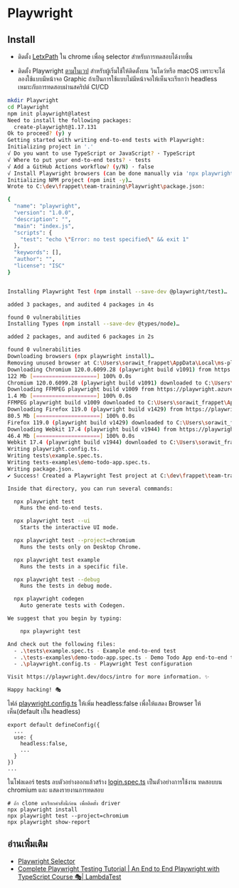 # Playwright


## Install

- ติดตั้ง [LetxPath](https://chrome.google.com/webstore/detail/letxpath/bekehlnepmijedippfibbmbglglbmlgk) ใน chrome เพื่อดู selector สำหรับการทดสอบได้งายขึ้น 

- ติดตั้ง Playwright [ตามในเวป](https://playwright.dev/docs/intro) สำหรับผู้เริ่มใช้ให้ติดตั้งบน วินโดว์หรือ macOS เพราะจะได้ลองใช้แบบมีหน้าจอ Graphic ถ้าเป็นการใช้แบบไม่มีหน้าจอให้เห็นจะเรียกว่า headless เหมาะกับการทดสอบผ่านสคริปต์ CI/CD 
``` bash
mkdir Playwright
cd Playwright
npm init playwright@latest
Need to install the following packages:
  create-playwright@1.17.131
Ok to proceed? (y) y
Getting started with writing end-to-end tests with Playwright:
Initializing project in '.'
√ Do you want to use TypeScript or JavaScript? · TypeScript
√ Where to put your end-to-end tests? · tests
√ Add a GitHub Actions workflow? (y/N) · false
√ Install Playwright browsers (can be done manually via 'npx playwright install')? (Y/n) · true
Initializing NPM project (npm init -y)…
Wrote to C:\dev\frappet\team-training\Playwright\package.json:

{
  "name": "playwright",
  "version": "1.0.0",
  "description": "",
  "main": "index.js",
  "scripts": {
    "test": "echo \"Error: no test specified\" && exit 1"
  },
  "keywords": [],
  "author": "",
  "license": "ISC"
}


Installing Playwright Test (npm install --save-dev @playwright/test)…

added 3 packages, and audited 4 packages in 4s

found 0 vulnerabilities
Installing Types (npm install --save-dev @types/node)…

added 2 packages, and audited 6 packages in 2s

found 0 vulnerabilities
Downloading browsers (npx playwright install)…
Removing unused browser at C:\Users\sorawit_frappet\AppData\Local\ms-playwright\ffmpeg-1008
Downloading Chromium 120.0.6099.28 (playwright build v1091) from https://playwright.azureedge.net/builds/chromium/1091/chromium-win64.zip
122 Mb [====================] 100% 0.0s
Chromium 120.0.6099.28 (playwright build v1091) downloaded to C:\Users\sorawit_frappet\AppData\Local\ms-playwright\chromium-1091
Downloading FFMPEG playwright build v1009 from https://playwright.azureedge.net/builds/ffmpeg/1009/ffmpeg-win64.zip
1.4 Mb [====================] 100% 0.0s
FFMPEG playwright build v1009 downloaded to C:\Users\sorawit_frappet\AppData\Local\ms-playwright\ffmpeg-1009
Downloading Firefox 119.0 (playwright build v1429) from https://playwright.azureedge.net/builds/firefox/1429/firefox-win64.zip
80.5 Mb [====================] 100% 0.0s
Firefox 119.0 (playwright build v1429) downloaded to C:\Users\sorawit_frappet\AppData\Local\ms-playwright\firefox-1429
Downloading Webkit 17.4 (playwright build v1944) from https://playwright.azureedge.net/builds/webkit/1944/webkit-win64.zip
46.4 Mb [====================] 100% 0.0s
Webkit 17.4 (playwright build v1944) downloaded to C:\Users\sorawit_frappet\AppData\Local\ms-playwright\webkit-1944
Writing playwright.config.ts.
Writing tests\example.spec.ts.
Writing tests-examples\demo-todo-app.spec.ts.
Writing package.json.
✔ Success! Created a Playwright Test project at C:\dev\frappet\team-training\Playwright      

Inside that directory, you can run several commands:

  npx playwright test
    Runs the end-to-end tests.

  npx playwright test --ui
    Starts the interactive UI mode.

  npx playwright test --project=chromium
    Runs the tests only on Desktop Chrome.

  npx playwright test example
    Runs the tests in a specific file.

  npx playwright test --debug
    Runs the tests in debug mode.

  npx playwright codegen
    Auto generate tests with Codegen.

We suggest that you begin by typing:

    npx playwright test

And check out the following files:
  - .\tests\example.spec.ts - Example end-to-end test
  - .\tests-examples\demo-todo-app.spec.ts - Demo Todo App end-to-end tests
  - .\playwright.config.ts - Playwright Test configuration

Visit https://playwright.dev/docs/intro for more information. ✨

Happy hacking! 🎭
```

ไฟล์ [playwright.config.ts](./playwright.config.ts) ให้เพิ่ม headless:false เพื่อให้แสดง Browser ให้เห็น(default เป็น headless)

```
export default defineConfig({
  ...
  use: {
    headless:false,
    ...
  }
})
...
```
ในโฟลเดอร์ tests ลบตัวอย่างออกแล้วสร้าง [login.spec.ts](./tests/login.spec.ts) เป็นตัวอย่างการใช้งาน
ทดสอบบน chromium และ แสดงรายงานการทดสอบ
```
# ถ้า clone มาเรียกคำสั่งนี้ก่อน เพื่อติดตั้ง driver
npx playwright install
npx playwright test --project=chromium
npx playwright show-report

```


## อ่านเพิ่มเติม

- [Playwright Selector](https://playwright.dev/docs/api/class-selectors)
- [Complete Playwright Testing Tutorial | An End to End Playwright with TypeScript Course 🎭| LambdaTest
](https://www.youtube.com/watch?v=wawbt1cATsk&list=PLZMWkkQEwOPlS6BSWWqaAIrSNf_Gw4MQ1)